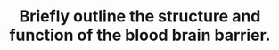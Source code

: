 ---
title: "Briefly outline the structure and function of the blood brain barrier."
entityType: SAQ
exam: PEX
college: ANZCA
year: 2022
sitting: A
question: 11
passRate: 26
EC_expectedDomains:
- "a description of both the structural components of the blood brain barrier, as well as an outline of the functions of the blood brain barrier"
EC_extraCredit:
- "Candidates were expected to describe the nature of substances that are permeable, selectively permeable, and non-permeable across the blood brain barrier in the explanation of the blood brain barrier function."
- "Credit was given linking the structure of the blood brain barrier with its function, and giving examples of drugs that may or may not be permeable."
EC_errorsCommon:
- "confusing the blood brain barrier as a single phospholipid bilayer cell membrane"
- "confusing the blood brain barrier with the thecal sac for CSF."
- "implying the blood brain barrier is impermeable to all substances"
---